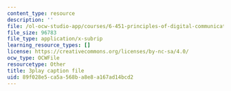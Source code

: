 ```yaml
---
content_type: resource
description: ''
file: /ol-ocw-studio-app/courses/6-451-principles-of-digital-communication-ii-spring-2005/89f028e5ca5a568ba8e8a167ad14bcd2_KalMFMv3_IM.vtt
file_size: 96783
file_type: application/x-subrip
learning_resource_types: []
license: https://creativecommons.org/licenses/by-nc-sa/4.0/
ocw_type: OCWFile
resourcetype: Other
title: 3play caption file
uid: 89f028e5-ca5a-568b-a8e8-a167ad14bcd2
---
```

